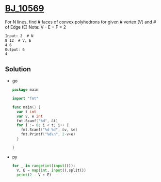 # [BJ_10569](https://acmicpc.net/problem/10569)

For N lines, find # faces of convex polyhedrons for given # vertex (V) and # of Edge (E)
Note: V - E + F = 2

```txt
Input: 2  # N
8 12  # V, E
4 6
Output: 6
4
```

## Solution

* go

  ```go
  package main

  import "fmt"

  func main() {
    var t int
    var v, e int
    fmt.Scanf("%d", &t)
    for i := 0; i < t; i++ {
      fmt.Scanf("%d %d", &v, &e)
      fmt.Printf("%d\n", 2-v+e)
    }

  }
  ```

* py

  ```py
  for _ in range(int(input())):
    V, E = map(int, input().split())
    print(2 - V + E)
  ```
